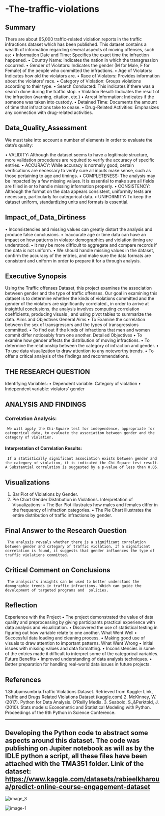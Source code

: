 # -The-traffic-violations

## Summary
     
There are about 65,000 traffic-related violation reports in the traffic infractions dataset which has been published. This dataset contains a wealth of information regarding several aspects of moving offenses, such as:
•	Information Date and Time: Specifies the exact time the infraction happened.
•	Country Name: Indicates the nation in which the transgression occurred.
•	Gender of Violators: Indicates the gender (M for Male, F for Female) of the people who committed the infractions.
•	Age of Violators: Indicates how old the violators are.
•	Race of Violators: Provides information about the violators’ race.
•	Category of Violation: Groups violations according to their type.
•	Search Conducted: This indicates if there was a search done during the traffic stop.
•	Violation Result: Indicates the result of the infraction (warning, citation, etc.)
•	Arrest Information: Indicates if the someone was taken into custody.
•	Detained Time: Documents the amount of time that infractions take to cease.
•	Drug-Related Activities: Emphasizes any connection with drug-related activities.

## Data_Quality_Assessment

We must take into account a number of elements in order to evaluate the data’s quality:

•	VALIDITY: Although the dataset seems to have a legitimate structure, more validation procedures are required to verify the accuracy of specific entries. 
•	ACCURACY:  While accuracy is normally good, certain verifications are necessary to verify sure all inputs make sense, such as those pertaining to age and timings.
•	COMPLETENESS: The analysis may be impacted by a few missing values. It is essential to make sure all fields are filled in or to handle missing information properly.
•	CONSISTENCY: Although the format on the data appears consistent, uniformity tests are necessary, particularly for categorical data.
•	UNIFORMITY: To keep the dataset uniform, standardizing units and formats is essential.


## Impact_of_Data_Dirtiness


•	Inconsistencies and missing values can greatly distort the analysis and produce false conclusions.
•	Inaccurate age or time data can have an impact on how patterns in violator demographics and violation timing are understood.
•	It may be more difficult to aggregate and compare records if the data is not uniform.
•	We should handle missing values in the dataset, confirm the accuracy of the entries, and make sure the data formats are consistent and uniform in order to prepare it for a through analysis.


## Executive Synopsis


Using the Traffic offenses Dataset, this project examines the association between gender and the type of traffic offenses. Our goal in examining this dataset  is to determine whether the kinds of violations committed and the gender of the violators are significantly correlated., in order to arrive at insightful conclusions, the analysis involves computing correlation coefficients, producing visuals , and using pivot tables to summarize the data.
Aims and Objectives
General Aims
•	To Examine the correlation between the sex  of transgressors and the types of transgressions committed.
•	To find out if the kinds of infractions that men and women commit differ noticeably from one another.
Detailed Objectives
•	To examine how gender affects the distribution of moving infractions.
•	To determine the relationship between the category of infraction and gender.
•	To use data visualization to draw attention to any noteworthy trends.
•	To offer a critical analysis of the findings and recommendations.

## THE RESEARCH QUESTION


Identifying Variables:
•	Dependent variable: Category of violation
•	Independent variable: violators’ gender 

## ANALYSIS AND FINDINGS
### Correlation Analysis:

     We will apply the Chi-Square test for independence, appropriate for categorical data, to evaluate the association between gender and the category of violation.

#### Interpretation of Correlation Results:

     If a statistically significant association exists between gender and the category of violation, it is indicated the Chi-Square test result.  A Substantial correlation is suggested by a p-value of less than 0.05.
## Visualizations

1.	Bar Plot of Violations by Gender.
2.	Pie Chart Gender Distribution in Violations.
Interpretation of Visualizations:
•	The Bar Plot illustrates how males and females differ in the frequency of infraction categories.
•	The Pie Chart illustrates the entire distribution of traffic infractions by gender.

## Final Answer to the Research Question

     The analysis reveals whether there is a significant correlation between gender and category of traffic violation. If a significant correlation is found, it suggests that gender influences the type of traffic violations committed.

## Critical Comment on Conclusions

     The analysis’s insights can be used to better understand the demographic trends in traffic infractions. Which can guide the development of targeted programs and  policies.

## Reflection
Experience with the Project
•	The project demonstrated the value of data quality and preprocessing by giving participants practical experience with data analysis and visualization.
•	Discovered the use of statistical testing in figuring out how variable relate to one another.
What Went Well
•	Successful data loading and cleaning process.
•	Making good use of visuals to draw attention to important patterns.
What Went Wrong
•	Initial issues with missing values and data formatting.
•	Inconsistencies in some of the entries made it difficult to interpret some of the categorical variables.
     Future Benefits
•	Improved understanding of data analysis techniques.
•	Better preparation for handling real-world data issues in future projects.

## References
1.Shubamsumbria.Traffic Violations Dataset. Retrieved from Kaggle: Link, Traffic and Drugs Related Violations Dataset (kaggle.com)
2. McKinney, W.(2017). Python for Data Analysis. O’Reilly Media.
3. Seabold, S.,&Perktold, J. (2010). Stats models: Econometric and Statistical  Modeling with Python. Proceedings of the 9th Python in Science Conference.


----------------------------------------



Developing the Python code to abstract some aspects around this dataset.
The code was publishing on Jupiter notebook as will as by the IDLE python a script, all these files have been attached with the TMA351 folder.
Link of the dataset:
https://www.kaggle.com/datasets/rabieelkharoua/predict-online-course-engagement-dataset
------------------------------------------------


![image_3](https://github.com/user-attachments/assets/43caebb0-3749-40ef-b33e-c71b3dc42cfd)

![image-1](https://github.com/user-attachments/assets/d27d8b20-4839-4994-9d80-2d3e4d43b05d)

